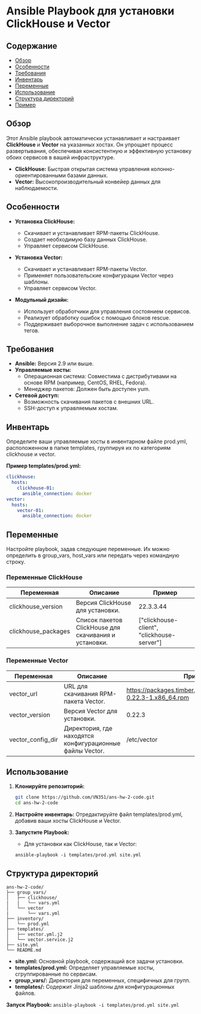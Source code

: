 # Ansible Playbook для установки ClickHouse и Vector

## Содержание
- [Обзор](#обзор)
- [Особенности](#особенности)
- [Требования](#требования)
- [Инвентарь](#инвентарь)
- [Переменные](#переменные)
- [Использование](#использование)
- [Структура директорий](#структура-директорий)
- [Пример](#пример)


## Обзор

Этот Ansible playbook автоматически устанавливает и настраивает **ClickHouse** и **Vector** на указанных хостах. Он упрощает процесс развертывания, обеспечивая консистентную и эффективную установку обоих сервисов в вашей инфраструктуре.

- **ClickHouse:** Быстрая открытая система управления колонно-ориентированными базами данных.
- **Vector:** Высокопроизводительный конвейер данных для наблюдаемости.

## Особенности

- **Установка ClickHouse:**
  - Скачивает и устанавливает RPM-пакеты ClickHouse.
  - Создает необходимую базу данных ClickHouse.
  - Управляет сервисом ClickHouse.

- **Установка Vector:**
  - Скачивает и устанавливает RPM-пакеты Vector.
  - Применяет пользовательские конфигурации Vector через шаблоны.
  - Управляет сервисом Vector.

- **Модульный дизайн:**
  - Использует обработчики для управления состоянием сервисов.
  - Реализует обработку ошибок с помощью блоков rescue.
  - Поддерживает выборочное выполнение задач с использованием тегов.

## Требования

- **Ansible:** Версия 2.9 или выше.
- **Управляемые хосты:**
  - Операционная система: Совместима с дистрибутивами на основе RPM (например, CentOS, RHEL, Fedora).
  - Менеджер пакетов: Должен быть доступен yum.
- **Сетевой доступ:**
  - Возможность скачивания пакетов с внешних URL.
  - SSH-доступ к управляемым хостам.

## Инвентарь

Определите ваши управляемые хосты в инвентарном файле prod.yml, расположенном в папке templates, группируя их по категориям clickhouse и vector.

**Пример templates/prod.yml:**
```yml
clickhouse:
  hosts:
    clickhouse-01:
      ansible_connection: docker
vector:
  hosts:
    vector-01:
      ansible_connection: docker
```

## Переменные

Настройте playbook, задав следующие переменные. Их можно определить в group_vars, host_vars или передать через командную строку.

### Переменные ClickHouse

| Переменная              | Описание                                             | Пример                       |
|-------------------------|------------------------------------------------------|------------------------------|
| clickhouse_version    | Версия ClickHouse для установки.                     | 22.3.3.44                   |
| clickhouse_packages   | Список пакетов ClickHouse для скачивания и установки.| ["clickhouse-client", "clickhouse-server"] |

### Переменные Vector

| Переменная            | Описание                                            | Пример                                                             |
|-----------------------|-----------------------------------------------------|--------------------------------------------------------------------|
| vector_url          | URL для скачивания RPM-пакета Vector.               | https://packages.timber.io/vector/0.22.3/vector-0.22.3-1.x86_64.rpm   |
| vector_version      | Версия Vector для установки.                        | 0.22.3                                                           |
| vector_config_dir   | Директория, где находятся конфигурационные файлы Vector.| /etc/vector                                                   |


## Использование

1. **Клонируйте репозиторий:**
   
    ```bash
    git clone https://github.com/VN351/ans-hw-2-code.git
    cd ans-hw-2-code
    ```
2. **Настройте инвентарь:**
   Отредактируйте файл templates/prod.yml, добавив ваши хосты ClickHouse и Vector.


3. **Запустите Playbook:**
   - Для установки как ClickHouse, так и Vector:
    ```
    ansible-playbook -i templates/prod.yml site.yml
    ```  

## Структура директорий
```
ans-hw-2-code/
├── group_vars/
│   ├── clickhouse/
|   |   └── vars.yml          
│   └── vector
|       └── vars.yml
├── inventory/
│   └── prod.yml
├── templates/
│   ├── vector.yml.j2
│   └── vector.service.j2
├── site.yml
└── README.md
```
- **site.yml:** Основной playbook, содержащий все задачи установки.
- **templates/prod.yml:** Определяет управляемые хосты, сгруппированные по сервисам.
- **group_vars/:** Директория для переменных, специфичных для групп.
- **templates/:** Содержит Jinja2 шаблоны для конфигурационных файлов.

**Запуск Playbook:**
    ```
    ansible-playbook -i templates/prod.yml site.yml
    ```
